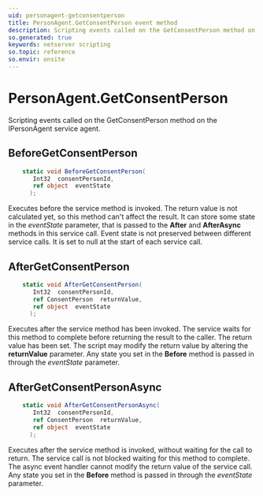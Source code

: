 ```yaml
---
uid: personagent-getconsentperson
title: PersonAgent.GetConsentPerson event method
description: Scripting events called on the GetConsentPerson method on the PersonAgent service agent.
so.generated: true
keywords: netserver scripting
so.topic: reference
so.envir: onsite
---
```

# PersonAgent.GetConsentPerson

Scripting events called on the <see cref='M:IPersonAgent.GetConsentPerson'>GetConsentPerson</see> method on the <see cref='IPersonAgent'>IPersonAgent</see>  service agent.

## BeforeGetConsentPerson
```cs
    static void BeforeGetConsentPerson(
       Int32  consentPersonId,
       ref object  eventState
      );
```
Executes before the service method is invoked.
The return value is not calculated yet, so this method can't affect the result.
It can store some state in the *eventState* parameter, that is passed to the **After** and **AfterAsync** methods in this service call.
Event state is not preserved between different service calls. It is set to null at the start of each service call.
## AfterGetConsentPerson
```cs
    static void AfterGetConsentPerson(
       Int32  consentPersonId,
       ref ConsentPerson  returnValue,
       ref object  eventState
      );
```
Executes after the service method has been invoked. The service waits for this method to complete before returning the result to the caller.
The return value has been set. The script may modify the return value by altering the **returnValue** parameter.
Any state you set in the **Before** method is passed in through the *eventState* parameter.
## AfterGetConsentPersonAsync
```cs
    static void AfterGetConsentPersonAsync(
       Int32  consentPersonId,
       ref ConsentPerson  returnValue,
       ref object  eventState
      );
```
Executes after the service method is invoked, without waiting for the call to return.
The service call is not blocked waiting for this method to complete.
The async event handler cannot modify the return value of the service call.
Any state you set in the **Before** method is passed in through the *eventState* parameter.


